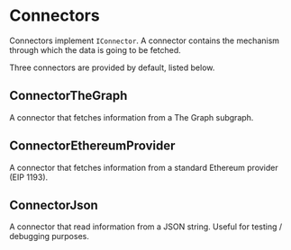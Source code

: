 # Connectors

Connectors implement `IConnector`. A connector contains the mechanism through which the data is going to be fetched.

Three connectors are provided by default, listed below.

## ConnectorTheGraph

A connector that fetches information from a The Graph subgraph.

## ConnectorEthereumProvider

A connector that fetches information from a standard Ethereum provider \(EIP 1193\).

## ConnectorJson

A connector that read information from a JSON string. Useful for testing / debugging purposes.

